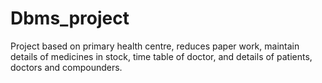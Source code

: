 # Dbms_project
Project based on primary health centre, reduces paper work, maintain details of medicines in stock, time table of doctor, and details of patients, doctors and compounders.

